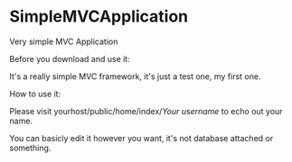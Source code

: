# SimpleMVCApplication
Very simple MVC Application

Before you download and use it:

It's a really simple MVC framework, it's just a test one, my first one.

How to use it:

Please visit yourhost/public/home/index/*Your username* to echo out your name.

You can basicly edit it however you want, it's not database attached or something.
